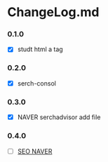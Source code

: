 # ChangeLog.md

### 0.1.0
- [x] studt html a tag

### 0.2.0
- [x] serch-consol

### 0.3.0
- [x] NAVER serchadvisor add file

### 0.4.0
- [ ] [SEO NAVER](https://github.com/INAUGURATE-Ryong/INAUGURATE-Ryong.github.io/issues/6)

